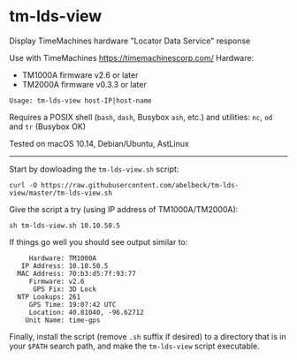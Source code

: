 # tm-lds-view
Display TimeMachines hardware "Locator Data Service" response

Use with TimeMachines https://timemachinescorp.com/ Hardware:<br />
* TM1000A firmware v2.6 or later<br />
* TM2000A firmware v0.3.3 or later<br />
```
Usage: tm-lds-view host-IP|host-name
```
Requires a POSIX shell (`bash`, `dash`, Busybox `ash`, etc.) and utilities: `nc`, `od` and `tr` (Busybox OK)

Tested on macOS 10.14, Debian/Ubuntu, AstLinux

-----------

Start by dowloading the `tm-lds-view.sh` script:
```
curl -O https://raw.githubusercontent.com/abelbeck/tm-lds-view/master/tm-lds-view.sh
```
Give the script a try (using IP address of TM1000A/TM2000A):
```
sh tm-lds-view.sh 10.10.50.5
```
If things go well you should see output similar to:
```
     Hardware: TM1000A
   IP Address: 10.10.50.5
  MAC Address: 70:b3:d5:7f:93:77
     Firmware: v2.6
      GPS Fix: 3D Lock
  NTP Lookups: 261
     GPS Time: 19:07:42 UTC
     Location: 40.81040, -96.62712
    Unit Name: time-gps
```

Finally, install the script (remove `.sh` suffix if desired) to a directory that is in your `$PATH` search path, and make the `tm-lds-view` script executable.
